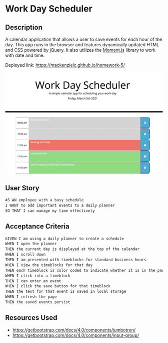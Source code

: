 # Work Day Scheduler

## Description

A calendar application that allows a user to save events for each hour of the day. This app runs in the browser and features dynamically updated HTML and CSS powered by jQuery. It also utilizes the [Moment.js](https://momentjs.com/) library to work with date and time. 

Deployed link: https://mackenzielc.github.io/homework-5/ 

![alt text](./workDayScheduler.png)


## User Story

```md
AS AN employee with a busy schedule
I WANT to add important events to a daily planner
SO THAT I can manage my time effectively
```

## Acceptance Criteria

```md
GIVEN I am using a daily planner to create a schedule
WHEN I open the planner
THEN the current day is displayed at the top of the calendar
WHEN I scroll down
THEN I am presented with timeblocks for standard business hours
WHEN I view the timeblocks for that day
THEN each timeblock is color coded to indicate whether it is in the past, present, or future
WHEN I click into a timeblock
THEN I can enter an event
WHEN I click the save button for that timeblock
THEN the text for that event is saved in local storage
WHEN I refresh the page
THEN the saved events persist
```

## Resources Used
* https://getbootstrap.com/docs/4.0/components/jumbotron/ 
* https://getbootstrap.com/docs/4.0/components/input-group/ 